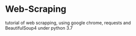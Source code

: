 # Web-Scraping
tutorial of web scrapping, using google chrome, requests and BeautifulSoup4 under python 3.7
